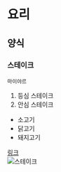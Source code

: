 # 요리
## 양식
### 스테이크

`마이야르`

1. 등심 스테이크
2. 안심 스테이크

+ 소고기
+ 닭고기
+ 돼지고기

[링크](https://www.google.com)  
![스테이크](https://img.huffingtonpost.com/asset/5bf24ac824000060045835ff.jpeg?ops=1778_1000)


